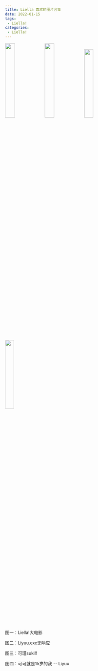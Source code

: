 ```yaml
---
title: Liella 喜欢的图片合集
date: 2022-01-15
tags:
 - Liella!
categories:
 - Liella!
---
```


<img src="/images/liella/Liella2.jpg" alt class="medium-zoom-image" style="width: 25%;">
<img src="/images/liella/heli.jpg" alt class="medium-zoom-image" style="width: 25%">
<img src="/images/liella/kusumi.jpg" alt class="medium-zoom-image" style="width: 24%">
<img src="/images/liella/liyuu.jpg" alt class="medium-zoom-image" style="width: 24%">

图一：Liella!大电影

图二：Liyuu.exe无响应

图三：可瑾suki!!

图四：可可就是15岁的我 -- Liyuu